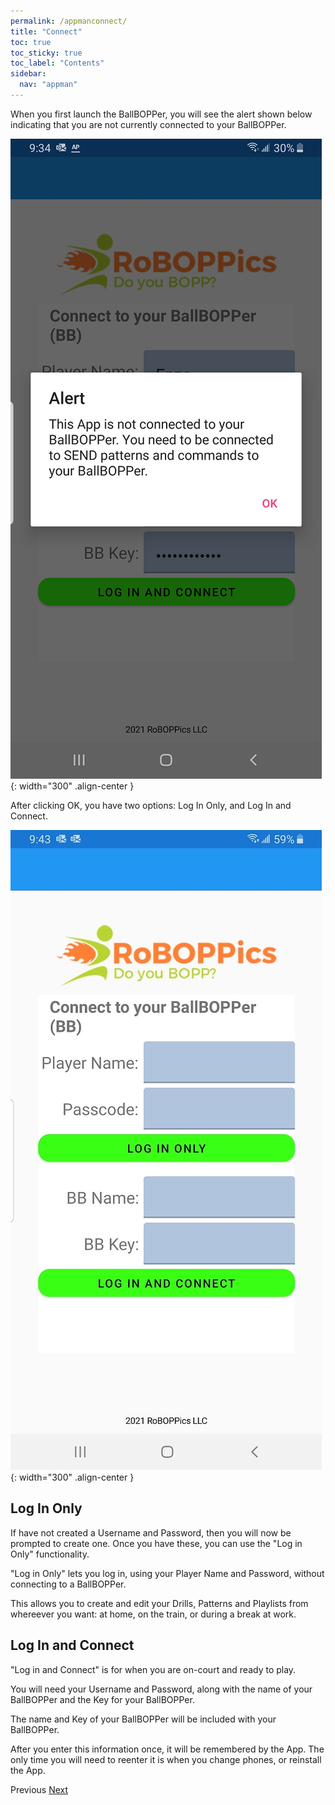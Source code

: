 ```yaml
---
permalink: /appmanconnect/
title: "Connect"
toc: true
toc_sticky: true
toc_label: "Contents"
sidebar:
  nav: "appman"
---
```


When you first launch the BallBOPPer, you will see the alert shown below indicating that you are not currently connected to your BallBOPPer.

![Connect Alert Image](../assets/images/ConnectAlert500.png){: width="300" .align-center } 

After clicking OK, you have two options: Log In Only, and Log In and Connect.

![Connect Image](../assets/images/Connect.jpg){: width="300" .align-center } 

## Log In Only
If have not created a Username and Password, then you will now be prompted to create one. Once you have these, you can use the "Log in Only" functionality.

"Log in Only" lets you log in, using your Player Name and Password, without connecting to a BallBOPPer.

This allows you to create and edit your Drills, Patterns and Playlists from whereever you want: at home, on the train, or during a break at work.

## Log In and Connect
"Log in and Connect" is for when you are on-court and ready to play.

You will need your Username and Password, along with the name of your BallBOPPer and the Key for your BallBOPPer.

The name and Key of your BallBOPPer will be included with your BallBOPPer.

After you enter this information once, it will be remembered by the App. The only time you will need to reenter it is when you change phones, or reinstall the App.

  <nav class="pagination">
      <a class="pagination--pager disabled" title="Upgrading
">Previous</a>
      <a href="/BallBOPPer/patternLibraries/" class="pagination--pager" title="Overriding Theme Defaults
">Next</a> 
  </nav>
